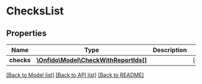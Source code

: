 # ChecksList

## Properties
Name | Type | Description | Notes
------------ | ------------- | ------------- | -------------
**checks** | [**\Onfido\Model\CheckWithReportIds[]**](CheckWithReportIds.md) |  | [optional] 

[[Back to Model list]](../README.md#documentation-for-models) [[Back to API list]](../README.md#documentation-for-api-endpoints) [[Back to README]](../README.md)


